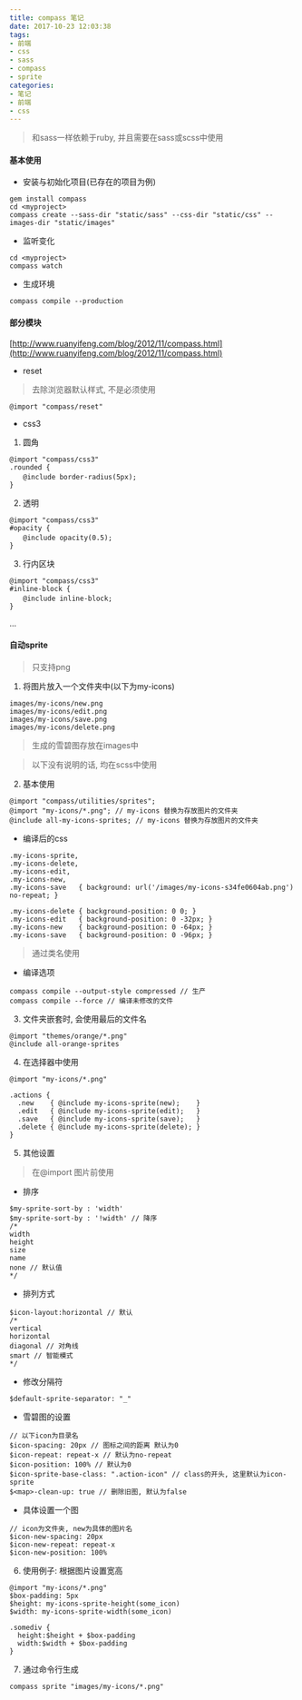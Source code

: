 ```yaml
---
title: compass 笔记
date: 2017-10-23 12:03:38
tags:
- 前端
- css
- sass
- compass
- sprite
categories:
- 笔记
- 前端
- css
---
```


> 和sass一样依赖于ruby, 并且需要在sass或scss中使用

#### 基本使用

<!--more-->

- 安装与初始化项目(已存在的项目为例)

```
gem install compass
cd <myproject>
compass create --sass-dir "static/sass" --css-dir "static/css" --images-dir "static/images"
```

- 监听变化

```
cd <myproject>
compass watch
```

- 生成环境

```
compass compile --production
```

#### 部分模块

[http://www.ruanyifeng.com/blog/2012/11/compass.html](http://www.ruanyifeng.com/blog/2012/11/compass.html)

- reset
> 去除浏览器默认样式, 不是必须使用
```
@import "compass/reset" 
```

- css3

1. 圆角
    
```
@import "compass/css3"
.rounded {
　　@include border-radius(5px);
}
```
    
2. 透明
    
```
@import "compass/css3"
#opacity {
　　@include opacity(0.5); 
}
```

3. 行内区块

```
@import "compass/css3"
#inline-block {
　　@include inline-block;
}
```

...

#### 自动sprite

> 只支持png

1. 将图片放入一个文件夹中(以下为my-icons)

```
images/my-icons/new.png
images/my-icons/edit.png
images/my-icons/save.png
images/my-icons/delete.png
```
> 生成的雪碧图存放在images中

> 以下没有说明的话, 均在scss中使用

2. 基本使用

```
@import "compass/utilities/sprites";
@import "my-icons/*.png"; // my-icons 替换为存放图片的文件夹
@include all-my-icons-sprites; // my-icons 替换为存放图片的文件夹
```
- 编译后的css
```
.my-icons-sprite,
.my-icons-delete,
.my-icons-edit,
.my-icons-new,
.my-icons-save   { background: url('/images/my-icons-s34fe0604ab.png') no-repeat; }

.my-icons-delete { background-position: 0 0; }
.my-icons-edit   { background-position: 0 -32px; }
.my-icons-new    { background-position: 0 -64px; }
.my-icons-save   { background-position: 0 -96px; }
```
> 通过类名使用

- 编译选项

```
compass compile --output-style compressed // 生产
compass compile --force // 编译未修改的文件
```

3. 文件夹嵌套时, 会使用最后的文件名

```
@import "themes/orange/*.png"
@include all-orange-sprites
```

4. 在选择器中使用

```
@import "my-icons/*.png"

.actions {
  .new    { @include my-icons-sprite(new);    }
  .edit   { @include my-icons-sprite(edit);   }
  .save   { @include my-icons-sprite(save);   }
  .delete { @include my-icons-sprite(delete); }
}
```

5. 其他设置

> 在@import 图片前使用

- 排序

```
$my-sprite-sort-by : 'width'
$my-sprite-sort-by : '!width' // 降序
/* 
width
height
size
name
none // 默认值
*/
```

- 排列方式

```
$icon-layout:horizontal // 默认
/*
vertical
horizontal
diagonal // 对角线
smart // 智能模式
*/
```

- 修改分隔符

```
$default-sprite-separator: "_"
```

- 雪碧图的设置

```
// 以下icon为目录名
$icon-spacing: 20px // 图标之间的距离 默认为0
$icon-repeat: repeat-x // 默认为no-repeat
$icon-position: 100% // 默认为0
$icon-sprite-base-class: ".action-icon" // class的开头, 这里默认为icon-sprite
$<map>-clean-up: true // 删除旧图, 默认为false
```

- 具体设置一个图

```
// icon为文件夹, new为具体的图片名
$icon-new-spacing: 20px
$icon-new-repeat: repeat-x
$icon-new-position: 100%
```


6. 使用例子: 根据图片设置宽高

```
@import "my-icons/*.png"
$box-padding: 5px
$height: my-icons-sprite-height(some_icon)
$width: my-icons-sprite-width(some_icon)

.somediv {
  height:$height + $box-padding
  width:$width + $box-padding
}
```

7. 通过命令行生成

```
compass sprite "images/my-icons/*.png"
```